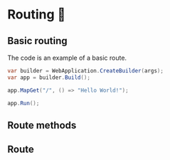 # Routing 🍃

## Basic routing 

The code is an example of a basic route.

```csharp
var builder = WebApplication.CreateBuilder(args);
var app = builder.Build();

app.MapGet("/", () => "Hello World!");

app.Run();
```
## Route methods

## Route 